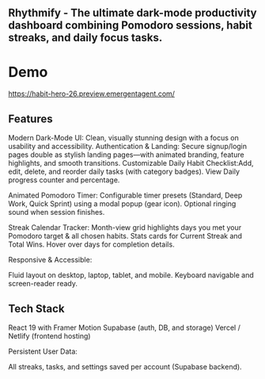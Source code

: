 ## Rhythmify - The ultimate dark-mode productivity dashboard combining Pomodoro sessions, habit streaks, and daily focus tasks.

# Demo
https://habit-hero-26.preview.emergentagent.com/
## Features
Modern Dark-Mode UI: Clean, visually stunning design with a focus on usability and accessibility.
Authentication & Landing: Secure signup/login pages double as stylish landing pages—with animated branding, feature highlights, and smooth transitions.
Customizable Daily Habit Checklist:Add, edit, delete, and reorder daily tasks (with category badges). View Daily progress counter and percentage.

Animated Pomodoro Timer:
Configurable timer presets (Standard, Deep Work, Quick Sprint) using a modal popup (gear icon).
Optional ringing sound when session finishes.

Streak Calendar Tracker:
Month-view grid highlights days you met your Pomodoro target & all chosen habits.
Stats cards for Current Streak and Total Wins.
Hover over days for completion details.

Responsive & Accessible:

Fluid layout on desktop, laptop, tablet, and mobile.
Keyboard navigable and screen-reader ready.

## Tech Stack
React 19 with Framer Motion
Supabase (auth, DB, and storage)
Vercel / Netlify (frontend hosting)


Persistent User Data:

All streaks, tasks, and settings saved per account (Supabase backend).
